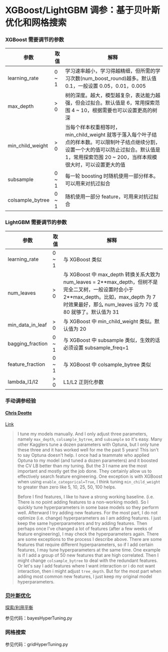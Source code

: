 # XGBoost/LightGBM 调参：基于贝叶斯优化和网格搜索

### XGBoost 需要调节的参数

| 参数 | 取值 | 解释 |
| - | - | - |
| learning_rate | 0 ~ 1 | 学习速率越小，学习得越精细，但所需的学习次数(num_boost_round)越多。默认值 0.1，一般设置 0.05，0.01，0.005 |
| max_depth | > 0 | 树的深度。越大，模型越复杂，表达能力越强，但会过拟合。默认值是 6，常用探索范围 4 ~ 10，根据需要也可以设置更高的树深 |
| min_child_weight | > 0 | 当每个样本权重相等时，min_child_weight 就等于落入每个叶子结点的样本数。可以限制叶子结点继续分割，设置一个大的值可以防止过拟合。默认值是 1，常用探索范围 20 ~ 200，当样本规模很大时，可以设置更大的值 |
| subsample | 0 ~ 1 | 每一轮 boosting 时随机使用一部分样本。可以用来对抗过拟合 |
| colsample_bytree | 0 ~ 1 | 随机使用一部分 feature，可用来对抗过拟合 |

### LightGBM 需要调节的参数

| 参数 | 取值 | 解释 |
| - | - | - |
| learning_rate | 0 ~ 1 | 与 XGBoost 类似 |
| num_leaves | > 0 | 与 XGBoost 中 max_depth 转换关系大致为 num_leaves = 2\*\*max_depth，但树不是完全二叉树，一般设置时会小于 2\*\*max_depth。比如，max_depth 为 7 时效果最好，那么 num_leaves 设为 70 或 80 就够了。默认值为 31 |
| min_data_in_leaf | > 0 | 与 XGBoost 中 min_child_weight 类似。默认值为 20 |
| bagging_fraction | 0 ~ 1 | 与 XGBoost 中 subsample 类似，生效的话必须设置 subsample_freq=1 |
| feature_fraction | 0 ~ 1 | 与 XGBoost 中 colsample_bytree 类似 |
| lambda_l1/l2 | > 0 | L1/L2 正则化参数 |

### 手动调参经验

#### [Chris Deotte](https://www.kaggle.com/cdeotte)
[Link](https://www.kaggle.com/competitions/equity-post-HCT-survival-predictions/discussion/550863)
> I tune my models manually. And I only adjust three parameters, namely `max_depth`, `colsample_bytree`, and `subsample` so it's easy. Many other Kagglers tune a dozen parameters with Optuna, but I only tune these three and it has worked well for me the past 5 years!
>This isn't to say Optuna doesn't help. I once had a teammate who applied Optuna to my model (and tuned a dozen parameters) and it boosted the CV LB better than my tuning. But the 3 I name are the most important and mostly get the job done. They certainly allow us to effectively search feature engineering.
>One exception is with XGBoost when using `enable_categorical=True`, I think tuning `min_child_weight` to greater than zero like 5, 10, 25, 50, 100 helps.
>
> Before I find features, I like to have a strong working baseline. (i.e. There is no point adding features to a non-working model). So I quickly tune hyperparameters in some base models so they perform well. Afterward I try adding new features. For the most part, I do not optimize (i.e. change) hyperparameters as I am adding features. I just keep the same hyperparameters and try adding features. Then perhaps once I've changed a lot of features (after a few weeks of feature engineering), I may check the hyperparameters again.
>There are some exceptions to the process I describe above. There are some features that require different hyperparameters, so if I add certain features, I may tune hyperparameters at the same time. One example is if I add a group of 50 new features that are high correlated. Then I might change `colsample_bytree` to deal with the redundant features. Or let's say I add features where I want interaction or i do not want interaction, then i might adjust `tree_depth`. But for the most part when adding most common new features, I just keep my original model hyperparameters.


### [贝叶斯优化](https://github.com/fmfn/BayesianOptimization)

[探索/利用平衡](https://github.com/fmfn/BayesianOptimization/blob/master/examples/exploitation_vs_exploration.ipynb)

参见代码：bayesHyperTuning.py

### 网格搜索

参见代码：gridHyperTuning.py

